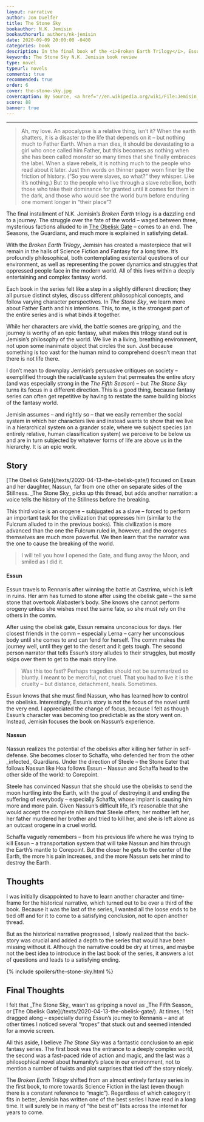 ```yaml
---
layout: narrative
author: Jon Duelfer
title: The Stone Sky
bookauthor: N.K. Jemisin
bookauthorurl: authors/nk-jemisin
date: 2020-09-09 20:00:00 -0400
categories: book
description: In the final book of the <i>Broken Earth Trilogy</i>, Essun realizes that her daughter seeks to destroy the Earth to end the endless suffering of Schaffa, the Stone Eaters, and all humanity. Essun rushes across the world to stop her, but Nassun refuses to listen to the woman that left her all alone in this cruel world.
keywords: The Stone Sky N.K. Jemisin book review
type: novel
typeurl: novels
comments: true
recommended: true
order: 6
cover: the-stone-sky.jpg
covercaption: By Source, <a href="//en.wikipedia.org/wiki/File:Jemisin_The_Stone_Sky_cover.jpg" title="Fair use of copyrighted material in the context of The Stone Sky">Fair use</a>, <a href="https://en.wikipedia.org/w/index.php?curid=54944411">Link</a>
score: 88
banner: true
---
```

<hr/>

> Ah, my love. An apocalypse is a relative thing, isn’t it? When the earth shatters, it is a disaster to the life that depends on it – but nothing much to Father Earth. When a man dies, it should be devastating to a girl who once called him Father, but this becomes as nothing when she has been called monster so many times that she finally embraces the label. When a slave rebels, it is nothing much to the people who read about it later. Just thin words on thinner paper worn finer by the friction of history. (“So you were slaves, so what?” they whisper. Like it’s nothing.) But to the people who live through a slave rebellion, both those who take their dominance for granted until it comes for them in the dark, and those who would see the world burn before enduring one moment longer in “their place”?

The final installment of N.K. Jemisin’s _Broken Earth_ trilogy is a dazzling end to a journey. The struggle over the fate of the world – waged between three, mysterious factions alluded to in [The Obelisk Gate](/texts/2020-04-13-the-obelisk-gate/) – comes to an end. The Seasons, the Guardians, and much more is explained in satisfying detail.

With the _Broken Earth Trilogy_, Jemisin has created a masterpiece that will remain in the halls of Science Fiction and Fantasy for a long time. It’s profoundly philosophical, both contemplating existential questions of our environment, as well as representing the power dynamics and struggles that oppressed people face in the modern world. All of this lives within a deeply entertaining and complex fantasy world.

Each book in the series felt like a step in a slightly different direction; they all pursue distinct styles, discuss different philosophical concepts, and follow varying character perspectives. In _The Stone Sky_, we learn more about Father Earth and his intentions. This, to me, is the strongest part of the entire series and is what binds it together.

While her characters are vivid, the battle scenes are gripping, and the journey is worthy of an epic fantasy, what makes this trilogy stand out is Jemisin’s philosophy of the world. We live in a living, breathing environment, not upon some inanimate object that circles the sun. Just because something is too vast for the human mind to comprehend doesn’t mean that there is not life there.

I don’t mean to downplay Jemisin’s persuasive critiques on society – exemplified through the racial/caste system that permeates the entire story (and was especially strong in the _The Fifth Season_) – but _The Stone Sky_ turns its focus in a different direction. This is a good thing, because fantasy series can often get repetitive by having to restate the same building blocks of the fantasy world.

Jemisin assumes – and rightly so – that we easily remember the social system in which her characters live and instead wants to show that we live in a hierarchical system on a grander scale, where we subject species (an entirely relative, human classification system) we perceive to be below us and are in turn subjected by whatever forms of life are above us in the hierarchy. It is an epic work.

<h2><strong>Story</strong></h2>
[The Obelisk Gate](/texts/2020-04-13-the-obelisk-gate/) focused on Essun and her daughter, Nassun, far from one other on separate sides of the Stillness. _The Stone Sky_ picks up this thread, but adds another narration: a voice tells the history of the Stillness before the breaking.

This third voice is an orogene – subjugated as a slave – forced to perform an important task for the civilization that oppresses him (similar to the Fulcrum alluded to in the previous books). This civilization is more advanced than the one the Fulcrum ruled in, however, and the orogenes themselves are much more powerful. We then learn that the narrator was the one to cause the breaking of the world.
> I will tell you how I opened the Gate, and flung away the Moon, and smiled as I did it.

<h4>Essun</h4>
Essun travels to Rennanis after winning the battle at Castrima, which is left in ruins. Her arm has turned to stone after using the obelisk gate – the same stone that overtook Alabaster’s body. She knows she cannot perform orogeny unless she wishes meet the same fate, so she must rely on the others in the comm.

After using the obelisk gate, Essun remains unconscious for days. Her closest friends in the comm – especially Lerna – carry her unconscious body until she comes to and can fend for herself. The comm makes the journey well, until they get to the desert and it gets tough. The second person narrator that tells Essun’s story alludes to their struggles, but mostly skips over them to get to the main story line.
> Was this too fast? Perhaps tragedies should not be summarized so bluntly. I meant to be merciful, not cruel. That you had to live it is the cruelty – but distance, detachment, heals. Sometimes.

Essun knows that she must find Nassun, who has learned how to control the obelisks. Interestingly, Essun’s story is _not_ the focus of the novel until the very end. I appreciated the change of focus, because I felt as though Essun’s character was becoming too predictable as the story went on. Instead, Jemisin focuses the book on Nassun’s experience.

<h4>Nassun</h4>
Nassun realizes the potential of the obelisks after killing her father in self-defense. She becomes closer to Schaffa, who defended her from the other _infected_ Guardians. Under the direction of Steele – the Stone Eater that follows Nassun like Hoa follows Essun – Nassun and Schaffa head to the other side of the world: to Corepoint.

Steele has convinced Nassun that she should use the obelisks to send the moon hurtling into the Earth, with the goal of destroying it and ending the suffering of everybody – especially Schaffa, whose implant is causing him more and more pain. Given Nassun’s difficult life, it’s reasonable that she would accept the complete nihilism that Steele offers; her mother left her, her father murdered her brother and tried to kill her, and she is left alone as an outcast orogene in a cruel world.

Schaffa vaguely remembers – from his previous life where he was trying to kill Essun – a transportation system that will take Nassun and him through the Earth’s mantle to Corepoint. But the closer he gets to the center of the Earth, the more his pain increases, and the more Nassun sets her mind to destroy the Earth.

<h2><strong>Thoughts</strong></h2>
I was initially disappointed to have to learn another character and time-frame for the historical narrative, which turned out to be over a third of the book. Because it was the last of the series, I wanted all the loose ends to be tied off and for it to come to a satisfying conclusion, not to open another thread.

But as the historical narrative progressed, I slowly realized that the back-story was crucial and added a depth to the series that would have been missing without it. Although the narrative could be dry at times, and maybe not the best idea to introduce in the last book of the series, it answers a lot of questions and leads to a satisfying ending.

{% include spoilers/the-stone-sky.html %}

<h2><strong>Final Thoughts</strong></h2>
I felt that _The Stone Sky_ wasn’t as gripping a novel as _The Fifth Season_ or [The Obelisk Gate](/texts/2020-04-13-the-obelisk-gate/). At times, I felt dragged along – especially during Essun’s journey to Rennanis – and at other times I noticed several “tropes” that stuck out and seemed intended for a movie screen.

All this aside, I believe _The Stone Sky_ was a fantastic conclusion to an epic fantasy series. The first book was the entrance to a deeply complex world, the second was a fast-paced ride of action and magic, and the last was a philosophical novel about humanity’s place in our environment, not to mention a number of twists and plot surprises that tied off the story nicely.

The _Broken Earth Trilogy_ shifted from an almost entirely fantasy series in the first book, to more towards Science Fiction in the last (even though there is a constant reference to “magic”). Regardless of which category it fits in better, Jemisin has written one of the best series I have read in a long time. It will surely be in many of “the best of” lists across the internet for years to come.